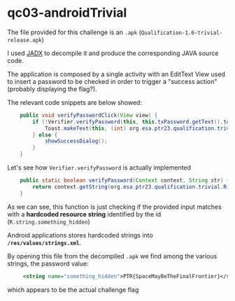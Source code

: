 # qc03-androidTrivial

The file provided for this challenge is an ```.apk``` (```Qualification-1.6-trivial-release.apk```)

I used [JADX](https://github.com/skylot/jadx) to decompile it and produce the corresponding JAVA source code.

The application is composed by a single activity with an EditText View used to insert a password to be checked in order to trigger a "success action" (probably displaying the flag?).

The relevant code snippets are below showed:

```java
    public void verifyPasswordClick(View view) {
        if (!Verifier.verifyPassword(this, this.txPassword.getText().toString())) {
            Toast.makeText(this, (int) org.esa.ptr23.qualification.trivial.R.string.dialog_failure, 1).show();
        } else {
            showSuccessDialog();
        }
    }
```

Let's see how ```Verifier.verifyPassword``` is actually implemented

```java
    public static boolean verifyPassword(Context context, String str) {
        return context.getString(org.esa.ptr23.qualification.trivial.R.string.something_hidden).equals(str.trim());
    }
```

As we can see, this function is just checking if the provided input matches with a **hardcoded resource string** identified by the id (```R.string.something_hidden```)

Android applications stores hardcoded strings into **```/res/values/strings.xml```**.

By opening this file from the decompiled ```.apk``` we find among the various strings, the password value:

```xml
     <string name="something_hidden">PTR{SpaceMayBeTheFinalFrontier}</string>
```

which appears to be the actual challenge flag

